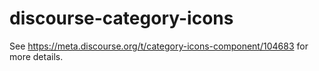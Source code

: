 # discourse-category-icons

See https://meta.discourse.org/t/category-icons-component/104683 for more details.
